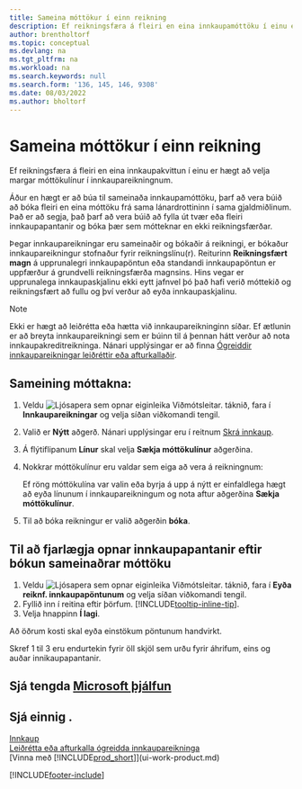```yaml
---
title: Sameina móttökur í einn reikning
description: Ef reikningsfæra á fleiri en eina innkaupamóttöku í einu er hægt að nota aðgerðina sameinaðar móttökur.
author: brentholtorf
ms.topic: conceptual
ms.devlang: na
ms.tgt_pltfrm: na
ms.workload: na
ms.search.keywords: null
ms.search.form: '136, 145, 146, 9308'
ms.date: 08/03/2022
ms.author: bholtorf
---
```

# Sameina móttökur í einn reikning

Ef reikningsfæra á fleiri en eina innkaupakvittun í einu er hægt að velja margar móttökulínur í innkaupareikningnum.  

Áður en hægt er að búa til sameinaða innkaupamóttöku, þarf að vera búið að bóka fleiri en eina móttöku frá sama lánardrottininn í sama gjaldmiðlinum. Það er að segja, það þarf að vera búið að fylla út tvær eða fleiri innkaupapantanir og bóka þær sem mótteknar en ekki reikningsfærðar.  

Þegar innkaupareikningar eru sameinaðir og bókaðir á reikningi, er bókaður innkaupareikningur stofnaður fyrir reikningslínu(r). Reiturinn **Reikningsfært magn** á upprunalegri innkaupapöntun eða standandi innkaupapöntun er uppfærður á grundvelli reikningsfærða magnsins. Hins vegar er upprunalega innkaupaskjalinu ekki eytt jafnvel þó það hafi verið móttekið og reikningsfært að fullu og því verður að eyða innkaupaskjalinu.  

> [!NOTE]
> Ekki er hægt að leiðrétta eða hætta við innkaupareikninginn síðar. Ef ætlunin er að breyta innkaupareikningi sem er búinn til á þennan hátt verður að nota innkaupakreditreikninga. Nánari upplýsingar er að finna [Ógreiddir innkaupareikningar leiðréttir eða afturkallaðir](purchasing-how-correct-cancel-unpaid-purchase-invoices.md).

## Sameining móttakna:

1. Veldu ![Ljósapera sem opnar eiginleika Viðmótsleitar.](media/ui-search/search_small.png "Segðu mér hvað þú vilt gera") táknið, fara í **Innkaupareikningar** og velja síðan viðkomandi tengil.  
2. Valið er **Nýtt** aðgerð. Nánari upplýsingar eru í reitnum [Skrá innkaup](purchasing-how-record-purchases.md).  
3. Á flýtiflipanum **Línur** skal velja **Sækja móttökulínur** aðgerðina.  
4. Nokkrar móttökulínur eru valdar sem eiga að vera á reikningnum:  

    Ef röng móttökulína var valin eða byrja á upp á nýtt er einfaldlega hægt að eyða línunum í innkaupareikningum og nota aftur aðgerðina **Sækja móttökulínur**.  
5. Til að bóka reikningur er valið aðgerðin **bóka**.  

## Til að fjarlægja opnar innkaupapantanir eftir bókun sameinaðrar móttöku

1. Veldu ![Ljósapera sem opnar eiginleika Viðmótsleitar.](media/ui-search/search_small.png "Segðu mér hvað þú vilt gera") táknið, fara í **Eyða reiknf. innkaupapöntunum** og velja síðan viðkomandi tengil.  
2. Fyllið inn í reitina eftir þörfum. [!INCLUDE[tooltip-inline-tip](includes/tooltip-inline-tip_md.md)].
3. Velja hnappinn **Í lagi**.  

Að öðrum kosti skal eyða einstökum pöntunum handvirkt.

Skref 1 til 3 eru endurtekin fyrir öll skjöl sem urðu fyrir áhrifum, eins og auðar innikaupapantanir.

## Sjá tengda [Microsoft þjálfun](/training/modules/processing-invoices-dynamics-365-business-central/)

## Sjá einnig .

[Innkaup](purchasing-manage-purchasing.md)  
[Leiðrétta eða afturkalla ógreidda innkaupareikninga](purchasing-how-correct-cancel-unpaid-purchase-invoices.md)  
[Vinna með [!INCLUDE[prod_short](includes/prod_short.md)]](ui-work-product.md)  


[!INCLUDE[footer-include](includes/footer-banner.md)]
